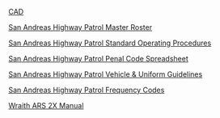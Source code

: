 <a href="CAD">CAD</a>  

<a href="https://docs.google.com/spreadsheets/d/1qT-srKR7xYy6vt7Z0slhQge5G4PNEOhQ7zKQ5W3uHU4/edit?usp=sharing">San Andreas Highway Patrol Master Roster</a>  

<a href="https://docs.google.com/document/d/1n1I9o6rPB0J8m0fG9ibpZzFVJ3S5ogKnNQTZmk-j9xg/edit?usp=sharing">San Andreas Highway Patrol Standard Operating Procedures</a>  

<a href="https://docs.google.com/spreadsheets/d/1_k8ypHSLyPkBOLH_mtNdKGyuXd4n5Gq0nw8FpCI7sf0/edit?usp=sharing">San Andreas Highway Patrol Penal Code Spreadsheet</a>  

<a href="https://docs.google.com/presentation/d/1IdXDTWzPFLOw1w95LYXMOTg8WtOcoRkxPm5kjlEuAMk/edit?usp=sharing">San Andreas Highway Patrol Vehicle & Uniform Guidelines</a>  

<a href="https://docs.google.com/document/d/1N0AH6DoaZtgPBbBJRJgZEqG80HaUJm6UMWNotjDVqOQ/edit?usp=sharing">San Andreas Highway Patrol Frequency Codes</a>  

<a href="https://docs.google.com/document/d/1urSbsBXvSafiRNNsYzhNLBy-xI20U0T2J9ojvhK6ey4/edit">Wraith ARS 2X Manual</a>  
